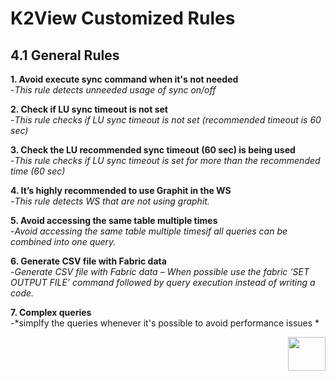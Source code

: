 # K2View Customized Rules



## 4.1	General Rules

**1. Avoid execute sync command when it's not needed**  
  -*This rule detects unneeded usage of sync on/off*

**2. Check if LU sync timeout is not set**  
   -*This rule checks if LU sync timeout is not set (recommended timeout is 60 sec)*

**3. Check the LU recommended sync timeout (60 sec) is being used**  
   -*This rule checks if LU sync timeout is set for more than the recommended time (60 sec)*

**4. It’s highly recommended to use Graphit in the WS**  
  -*This rule detects WS that are not using graphit.*

**5. Avoid accessing the same table multiple times**  
  -*Avoid accessing the same table multiple timesif all queries can be combined into one query.*
  
**6. Generate CSV file with Fabric data**  
  -*Generate CSV file with Fabric data – When possible use the fabric ‘SET OUTPUT FILE’ command followed by query execution instead of writing a code.*
  
**7. Complex queries**  
  -*simplfy the queries whenever it's possible to avoid performance issues *

[<img align="right" width="60" height="54" src="/articles/images/Next.png">](/articles/COE/SonarQube/04_K2View_Customized_Rules/02_Java_Coding.md)

